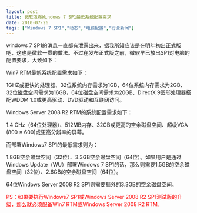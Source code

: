 ```yaml
---
layout: post
title: 微软发布Windows 7 SP1最低系统配置需求		
date: 2010-07-26
tags: ["Windows 7 SP1","动态","电脑配置","行业新闻"]
---
```


windows 7 SP1的消息一直都有泄露出来，据我所知应该是在明年初出正式版吧，这也是微软一贯的做法。不过在发布正式版之前，微软早已放出SP1对电脑的配置要求，大致如下：

Win7 RTM最低系统配置需求如下：

1GHZ或更快的处理器、32位系统内存需求为1GB，64位系统内存需求为2GB、32位磁盘空间需求为16GB，64位磁盘空间需求为20GB、DirectX 9图形处理器搭配WDDM 1.0或更高驱动、DVD驱动和互联网访问。

Windows Server 2008 R2 RTM的系统配置需求如下：

1.4 GHz（64位处理器）、512MB内存、32GB或更高的空余磁盘空间、超级VGA (800 × 600)或更高分辨率的屏幕。

而部署Windows7 SP1的最低需求则为：

1.8GB空余磁盘空间（32位）、3.3GB空余磁盘空间（64位）。如果用户是通过Windows Update（WU）部署Windows 7 SP1的话，那么则需要1.5GB的空余磁盘空间（32位）、2.6GB的空余磁盘空间（64位）。

64位Windows Server 2008 R2 SP1则需要额外的3.3GB的空余磁盘空间。

<span style="color: red;">PS：如果要执行Windows7 SP1或Windows Server 2008 R2 SP1测试版的升级，那么就必须配备Win7 RTM或Windows Server 2008 R2 RTM。		